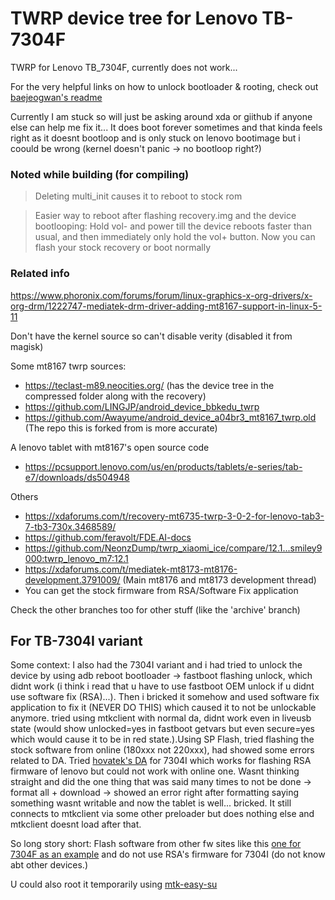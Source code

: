 # TWRP device tree for Lenovo TB-7304F

TWRP for Lenovo TB_7304F, currently does not work...

For the very helpful links on how to unlock bootloader & rooting, check out [baejeogwan's readme](https://github.com/baejeongwan/twrp_device_lenovo_tb7304f)


Currently I am stuck so will just be asking around xda or giithub if anyone else can help me fix it... It does boot forever sometimes and that kinda feels right as it doesnt bootloop and is only stuck on lenovo bootimage but i coould be wrong (kernel doesn't panic -> no bootloop right?)


### Noted while building (for compiling)

> Deleting multi_init causes it to reboot to stock rom

> Easier way to reboot after flashing recovery.img and the device bootlooping: Hold vol- and power till the device reboots faster than usual, and then immediately only hold the vol+ button. Now you can flash your stock recovery or boot normally


### Related info 

https://www.phoronix.com/forums/forum/linux-graphics-x-org-drivers/x-org-drm/1222747-mediatek-drm-driver-adding-mt8167-support-in-linux-5-11

Don't have the kernel source so can't disable verity (disabled it from magisk)

Some mt8167 twrp sources:
- https://teclast-m89.neocities.org/ (has the device tree in the compressed folder along with the recovery)
- https://github.com/LINGJP/android_device_bbkedu_twrp
- https://github.com/Awayume/android_device_a04br3_mt8167_twrp.old (The repo this is forked from is more accurate)

A lenovo tablet with mt8167's open source code
- https://pcsupport.lenovo.com/us/en/products/tablets/e-series/tab-e7/downloads/ds504948

Others
- https://xdaforums.com/t/recovery-mt6735-twrp-3-0-2-for-lenovo-tab3-7-tb3-730x.3468589/
- https://github.com/feravolt/FDE.AI-docs
- https://github.com/NeonzDump/twrp_xiaomi_ice/compare/12.1...smiley9000:twrp_lenovo_m7:12.1
- https://xdaforums.com/t/mediatek-mt8173-mt8176-development.3791009/ (Main mt8176 and mt8173 development thread)
- You can get the stock firmware from RSA/Software Fix application

Check the other branches too for other stuff (like the 'archive' branch)



## For TB-7304I variant 

Some context: I also had the 7304I variant and i had tried to unlock the device by using adb reboot bootloader -> fastboot flashing unlock, which didnt work (i think i read that u have to use fastboot OEM unlock if u didnt use software fix (RSA)...). Then i bricked it somehow and used software fix application to fix it (NEVER DO THIS) which caused it to not be unlockable anymore. tried using mtkclient with normal da, didnt work even in liveusb state (would show unlocked=yes in fastboot getvars but even secure=yes which would cause it to be in red state.).Using SP Flash, tried flashing the stock software from online (180xxx not 220xxx), had showed some errors related to DA. Tried [hovatek's DA](https://www.hovatek.com/forum/thread-23383.html) for 7304I which works for flashing RSA firmware of lenovo but could not work with online one. Wasnt thinking straight and did the one thing that was said many times to not be done -> format all + download -> showed an error right after formatting saying something wasnt writable and now the tablet is well... bricked. It still connects to mtkclient via some other preloader but does nothing else and mtkclient doesnt load after that.

So long story short: Flash software from other fw sites like this [one for 7304F as an example](https://firmwareos.com/lenovo-tab-7-essential-tb-7304f) and do not use RSA's firmware for 7304I (do not know abt other devices.)

U could also root it temporarily using [mtk-easy-su](https://github.com/JunioJsv/mtk-easy-su)
